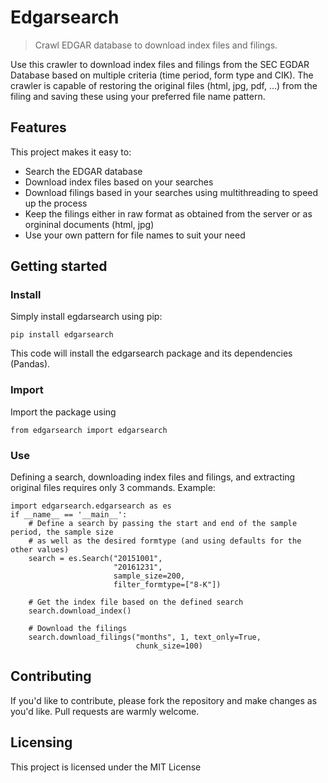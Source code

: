 # Edgarsearch
> Crawl EDGAR database to download index files and filings.

Use this crawler to download index files and filings from the SEC EGDAR Database based on multiple criteria (time period, form type and CIK). The crawler is capable of restoring the original files (html, jpg, pdf, ...) from the filing and saving these using your preferred file name pattern.


## Features

This project makes it easy to:
* Search the EDGAR database
* Download index files based on your searches
* Download filings based in your searches using multithreading to speed up the process
* Keep the filings either in raw format as obtained from the server or as orgininal documents (html, jpg)
* Use your own pattern for file names to suit your need

## Getting started
### Install

Simply install egdarsearch using pip:

```shell
pip install edgarsearch
```

This code will install the edgarsearch package and its dependencies (Pandas).


### Import

Import the package using

```shell
from edgarsearch import edgarsearch
```

### Use

Defining a search, downloading index files and filings, and extracting original files requires only 3 commands.
Example:

```shell
import edgarsearch.edgarsearch as es
if __name__ == '__main__':
    # Define a search by passing the start and end of the sample period, the sample size
    # as well as the desired formtype (and using defaults for the other values)
    search = es.Search("20151001",
                       "20161231",
                       sample_size=200,
                       filter_formtype=["8-K"])

    # Get the index file based on the defined search
    search.download_index()

    # Download the filings
    search.download_filings("months", 1, text_only=True,
							chunk_size=100)
```
## Contributing

If you'd like to contribute, please fork the repository and make changes as
you'd like. Pull requests are warmly welcome.

## Licensing

This project is licensed under the MIT License

